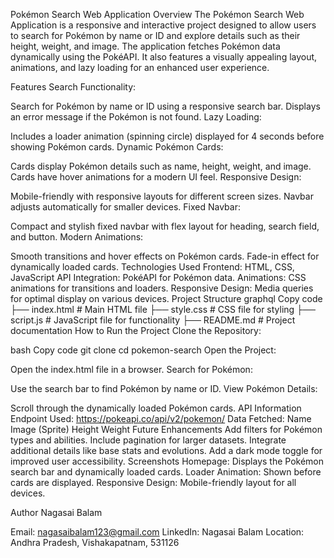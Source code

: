 Pokémon Search Web Application
Overview
The Pokémon Search Web Application is a responsive and interactive project designed to allow users to search for Pokémon by name or ID and explore details such as their height, weight, and image. The application fetches Pokémon data dynamically using the PokéAPI. It also features a visually appealing layout, animations, and lazy loading for an enhanced user experience.

Features
Search Functionality:

Search for Pokémon by name or ID using a responsive search bar.
Displays an error message if the Pokémon is not found.
Lazy Loading:

Includes a loader animation (spinning circle) displayed for 4 seconds before showing Pokémon cards.
Dynamic Pokémon Cards:

Cards display Pokémon details such as name, height, weight, and image.
Cards have hover animations for a modern UI feel.
Responsive Design:

Mobile-friendly with responsive layouts for different screen sizes.
Navbar adjusts automatically for smaller devices.
Fixed Navbar:

Compact and stylish fixed navbar with flex layout for heading, search field, and button.
Modern Animations:

Smooth transitions and hover effects on Pokémon cards.
Fade-in effect for dynamically loaded cards.
Technologies Used
Frontend: HTML, CSS, JavaScript
API Integration: PokéAPI for Pokémon data.
Animations: CSS animations for transitions and loaders.
Responsive Design: Media queries for optimal display on various devices.
Project Structure
graphql
Copy code
├── index.html        # Main HTML file
├── style.css         # CSS file for styling
├── script.js         # JavaScript file for functionality
├── README.md         # Project documentation
How to Run the Project
Clone the Repository:

bash
Copy code
git clone <repository-url>
cd pokemon-search
Open the Project:

Open the index.html file in a browser.
Search for Pokémon:

Use the search bar to find Pokémon by name or ID.
View Pokémon Details:

Scroll through the dynamically loaded Pokémon cards.
API Information
Endpoint Used: https://pokeapi.co/api/v2/pokemon/
Data Fetched:
Name
Image (Sprite)
Height
Weight
Future Enhancements
Add filters for Pokémon types and abilities.
Include pagination for larger datasets.
Integrate additional details like base stats and evolutions.
Add a dark mode toggle for improved user accessibility.
Screenshots
Homepage: Displays the Pokémon search bar and dynamically loaded cards.
Loader Animation: Shown before cards are displayed.
Responsive Design: Mobile-friendly layout for all devices.


Author
Nagasai Balam

Email: nagasaibalam123@gmail.com
LinkedIn: Nagasai Balam
Location: Andhra Pradesh, Vishakapatnam, 531126
